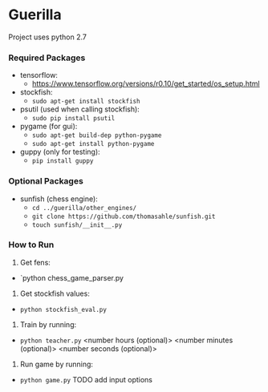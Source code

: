 # Guerilla

Project uses python 2.7

### Required Packages

- tensorflow:
  - https://www.tensorflow.org/versions/r0.10/get_started/os_setup.html
- stockfish:
  - `sudo apt-get install stockfish`
- psutil (used when calling stockfish):
  - `sudo pip install psutil`
- pygame (for gui):
  - `sudo apt-get build-dep python-pygame`
  - `sudo apt-get install python-pygame`
- guppy (only for testing):
  - `pip install guppy`

### Optional Packages

- sunfish (chess engine):
  - `cd ../guerilla/other_engines/`
  - `git clone https://github.com/thomasahle/sunfish.git`
  - `touch sunfish/__init__.py`
  
### How to Run

1. Get fens:
  - `python chess_game_parser.py  
1. Get stockfish values:
  - `python stockfish_eval.py`
1. Train by running:
  - `python teacher.py` <number hours (optional)> <number minutes (optional)> <number seconds (optional)>
1. Run game by running:
  - `python game.py` TODO add input options

